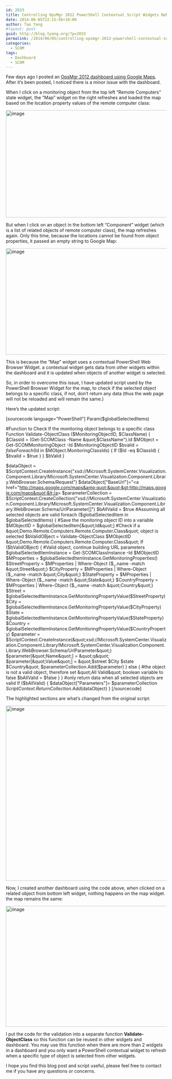 ```yaml
---
id: 2833
title: Controlling OpsMgr 2012 PowerShell Contextual Script Widgets Behaviour
date: 2014-06-05T22:15:56+10:00
author: Tao Yang
#layout: post
guid: http://blog.tyang.org/?p=2833
permalink: /2014/06/05/controlling-opsmgr-2012-powershell-contextual-script-widgets-behaviour/
categories:
  - SCOM
tags:
  - Dashboard
  - SCOM
---
```

Few days ago I posted an <a href="http://blog.tyang.org/2014/05/24/opsmgr-dashboard-fun-google-maps/">OpsMgr 2012 dashboard using Google Maps</a>. After it’s been posted, I noticed there is a minor issue with the dashboard.

When I click on a monitoring object from the top left “Remote Computers” state widget, the “Map” widget on the right refreshes and loaded the map based on the location property values of the remote computer class:

<a href="http://blog.tyang.org/wp-content/uploads/2014/06/image.png"><img style="display: inline; border: 0px;" title="image" src="http://blog.tyang.org/wp-content/uploads/2014/06/image_thumb.png" alt="image" width="562" height="336" border="0" /></a>

But when I click on an object in the bottom left “Component” widget (which is a list of related objects of remote computer class), the map refreshes again. Only this time, because the locations cannot be found from object properties, it passed an empty string to Google Map:

<a href="http://blog.tyang.org/wp-content/uploads/2014/06/image1.png"><img style="display: inline; border: 0px;" title="image" src="http://blog.tyang.org/wp-content/uploads/2014/06/image_thumb1.png" alt="image" width="556" height="333" border="0" /></a>

This is because the “Map” widget uses a contextual PowerShell Web Browser Widget. a contextual widget gets data from other widgets within the dashboard and it is updated when objects of another widget is selected.

So, in order to overcome this issue, I have updated script used by the PowerShell Browser Widget for the map, to check if the selected object belongs to a specific class, if not, don’t return any data (thus the web page will not be reloaded and will remain the same.)

Here’s the updated script:

[sourcecode language="PowerShell"]
Param($globalSelectedItems)

#Function to Check If the monitoring object belongs to a specific class
Function Validate-ObjectClass ($MonitoringObjectID, $ClassName)
{
$ClassId = (Get-SCOMClass -Name &quot;$ClassName&quot;).Id
$MObject = Get-SCOMMonitoringObject -Id $MonitoringObjectID
$bvalid = $false
Foreach ($Id in $MObject.MonitoringClassIds)
{
If ($Id -eq $ClassId)
{
$bvalid = $true
}
}
$bValid
}

$dataObject = $ScriptContext.CreateInstance(&quot;xsd://Microsoft.SystemCenter.Visualization.Component.Library!Microsoft.SystemCenter.Visualization.Component.Library.WebBrowser.Schema/Request&quot;)
$dataObject[&quot;BaseUrl&quot;]=&quot;&lt;a href=&quot;http://maps.google.com/maps&amp;quot;&quot;&gt;http://maps.google.com/maps&quot;&lt;/a&gt;
$parameterCollection = $ScriptContext.CreateCollection(&quot;xsd://Microsoft.SystemCenter.Visualization.Component.Library!Microsoft.SystemCenter.Visualization.Component.Library.WebBrowser.Schema/UrlParameter[]&quot;)
$bAllValid = $true #Assuming all selected objects are valid
foreach ($globalSelectedItem in $globalSelectedItems)
{
#Save the monitoring object ID into a variable
$MObjectID = $globalSelectedItem[&quot;Id&quot;]
#Check if a &quot;Demo.Remote.Computers.Remote.Computer.Class&quot; object is selected
$bValidOBject = Validate-ObjectClass $MObjectID &quot;Demo.Remote.Computers.Remote.Computer.Class&quot;
If ($bValidOBject)
{
#Valid object, continue building URL parameters
$globalSelectedItemInstance = Get-SCOMClassInstance -Id $MObjectID
$MProperties = $globalSelectedItemInstance.GetMonitoringProperties()
$StreetProperty = $MProperties | Where-Object {$_.name -match &quot;Street&quot;}
$CityProperty = $MProperties | Where-Object {$_.name -match &quot;City&quot;}
$StateProperty = $MProperties | Where-Object {$_.name -match &quot;State&quot;}
$CountryProperty = $MProperties | Where-Object {$_.name -match &quot;Country&quot;}
$Street = $globalSelectedItemInstance.GetMonitoringPropertyValue($StreetProperty)
$City = $globalSelectedItemInstance.GetMonitoringPropertyValue($CityProperty)
$State = $globalSelectedItemInstance.GetMonitoringPropertyValue($StateProperty)
$Country = $globalSelectedItemInstance.GetMonitoringPropertyValue($CountryProperty)
$parameter = $ScriptContext.CreateInstance(&quot;xsd://Microsoft.SystemCenter.Visualization.Component.Library!Microsoft.SystemCenter.Visualization.Component.Library.WebBrowser.Schema/UrlParameter&quot;)
$parameter[&quot;Name&quot;] = &quot;q&quot;
$parameter[&quot;Value&quot;] = &quot;$street $City $state $Country&quot;
$parameterCollection.Add($parameter)
} else {
#the object is not a valid object, therefore set &quot;All Valid&quot; boolean variable to false
$bAllValid = $false
}
}
#only return data when all selected objects are valid
If ($bAllValid)
{
$dataObject[&quot;Parameters&quot;]= $parameterCollection
$ScriptContext.ReturnCollection.Add($dataObject)
}
[/sourcecode]

The highlighted sections are what’s changed from the original script:

<a href="http://blog.tyang.org/wp-content/uploads/2014/06/image2.png"><img style="display: inline; border: 0px;" title="image" src="http://blog.tyang.org/wp-content/uploads/2014/06/image_thumb2.png" alt="image" width="580" height="548" border="0" /></a>

Now, I created another dashboard using the code above, when clicked on a related object from bottom left widget, nothing happens on the map widget. the map remains the same:

<a href="http://blog.tyang.org/wp-content/uploads/2014/06/image3.png"><img style="display: inline; border: 0px;" title="image" src="http://blog.tyang.org/wp-content/uploads/2014/06/image_thumb3.png" alt="image" width="580" height="378" border="0" /></a>

I put the code for the validation into a separate function <strong>Validate-ObjectClass</strong> so this function can be reused in other widgets and dashboard. You may use this function when there are more than 2 widgets in a dashboard and you only want a PowerShell contextual widget to refresh when a specific type of object is selected from other widgets.

I hope you find this blog post and script useful, please feel free to contact me if you have any questions or concerns.
